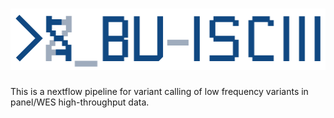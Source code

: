# ![BU-ISCIII/panelLowFreq-nf](doc/images/BU_ISCIII_logo.png)
This is a nextflow pipeline for variant calling of low frequency variants in panel/WES  high-throughput data.
